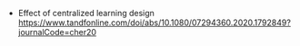   - Effect of centralized learning design
    https://www.tandfonline.com/doi/abs/10.1080/07294360.2020.1792849?journalCode=cher20